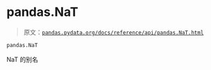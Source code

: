 # pandas.NaT

> 原文：[`pandas.pydata.org/docs/reference/api/pandas.NaT.html`](https://pandas.pydata.org/docs/reference/api/pandas.NaT.html)

```py
pandas.NaT
```

NaT 的别名
